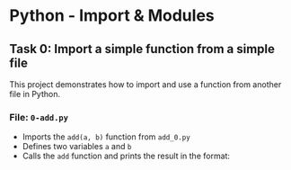 # Python - Import & Modules

## Task 0: Import a simple function from a simple file

This project demonstrates how to import and use a function from another file in Python.

### **File: `0-add.py`**
- Imports the `add(a, b)` function from `add_0.py`
- Defines two variables `a` and `b`
- Calls the `add` function and prints the result in the format:  

